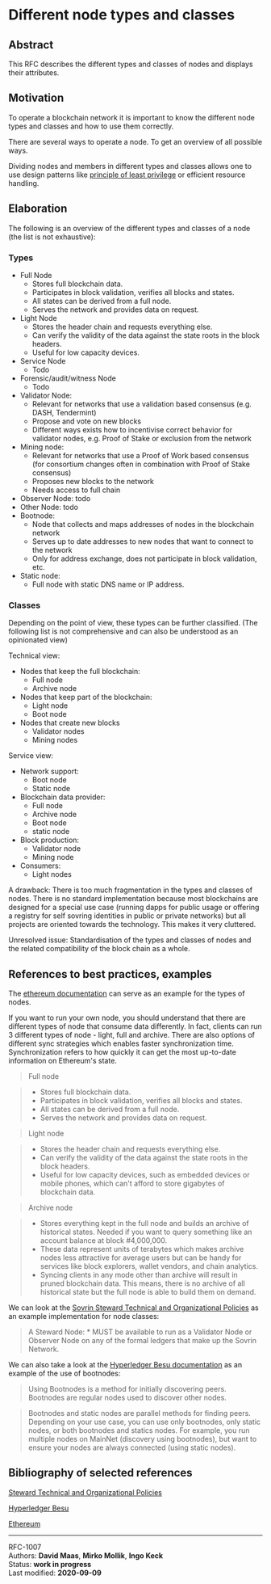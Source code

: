 # Different node types and classes

## Abstract
This RFC describes the different types and classes of nodes and displays their attributes.

## Motivation
To operate a blockchain network it is important to know the different node types and classes and how to use them correctly.

There are several ways to operate a node. To get an overview of all possible ways. 

Dividing nodes and members in different types and classes allows one to use design patterns like [principle of least privilege](https://en.wikipedia.org/wiki/Principle\_of\_least\_privilege) or efficient resource handling.

## Elaboration
The following is an overview of the different types and classes of a node (the list is not exhaustive):

### Types

* Full Node
    * Stores full blockchain data.
    * Participates in block validation, verifies all blocks and states.
    * All states can be derived from a full node.
    * Serves the network and provides data on request.
* Light Node
    * Stores the header chain and requests everything else.
    * Can verify the validity of the data against the state roots in the block headers.
    * Useful for low capacity devices.
* Service Node
    * Todo
* Forensic/audit/witness Node
    * Todo
* Validator Node:
    * Relevant for networks that use a validation based consensus (e.g. DASH, Tendermint)
    * Propose and vote on new blocks
    * Different ways exists how to incentivise correct behavior for validator nodes, e.g. Proof of Stake or exclusion from the network
* Mining node:
    * Relevant for networks that use a Proof of Work based consensus (for consortium changes often in combination with Proof of Stake consensus)
    * Proposes new blocks to the network
    * Needs access to full chain
* Observer Node: todo
* Other Node: todo
* Bootnode:
     * Node that collects and maps addresses of nodes in the blockchain network
     * Serves up to date addresses to new nodes that want to connect to the network
     * Only for address exchange, does not participate in block validation, etc.
* Static node:
     * Full node with static DNS name or IP address.
 
### Classes
 
Depending on the point of view, these types can be further classified. (The following list is not comprehensive and can also be understood as an opinionated view)
 
Technical view:

* Nodes that keep the full blockchain:
    * Full node
    * Archive node
* Nodes that keep part of the blockchain:
    * Light node
    * Boot node
* Nodes that create new blocks
    * Validator nodes
    * Mining nodes
 
Service view:
 
* Network support:
    * Boot node
    * Static node
* Blockchain data provider:
    * Full node
    * Archive node
    * Boot node
    * static node
* Block production:
    * Validator node
    * Mining node
* Consumers:
    * Light nodes

A drawback: There is too much fragmentation in the types and classes of nodes. There is no standard implementation because most blockchains are designed for a special use case (running dapps for public usage or offering a registry for self sovring identities in public or private networks) but all projects are oriented towards the technology. This makes it very cluttered.

Unresolved issue: Standardisation of the types and classes of nodes and the related compatibility of the block chain as a whole.
    
## References to best practices, examples
The [ethereum documentation](https://ethereum.org/en/developers/docs/nodes-and-clients/) can serve as an example for the types of nodes.

If you want to run your own node, you should understand that there are different types of node that consume data differently. In fact, clients can run 3 different types of node - light, full and archive. There are also options of different sync strategies which enables faster synchronization time. Synchronization refers to how quickly it can get the most up-to-date information on Ethereum's state.

>Full node

>* Stores full blockchain data.
>* Participates in block validation, verifies all blocks and states.
>* All states can be derived from a full node.
>* Serves the network and provides data on request.

> Light node

>* Stores the header chain and requests everything else.
>* Can verify the validity of the data against the state roots in the block headers.
>* Useful for low capacity devices, such as embedded devices or mobile phones, which can't afford to store gigabytes of blockchain data.

> Archive node

>* Stores everything kept in the full node and builds an archive of historical states. Needed if you want to query something like an account balance at block #4,000,000.
>* These data represent units of terabytes which makes archive nodes less attractive for average users but can be handy for services like block explorers, wallet vendors, and chain analytics.
>* Syncing clients in any mode other than archive will result in pruned blockchain data. This means, there is no archive of all historical state but the full node is able to build them on demand.
  
We can look at the [Sovrin Steward Technical and Organizational Policies](https://sovrin.org/wp-content/uploads/Steward-Technical-and-Organizational-Policies-V2.pdf) as an example implementation for node classes:

> A Steward Node:
> \* MUST be available to run as a Validator Node or Observer Node on any of the formal ledgers that make up the Sovrin Network.

 We can also take a look at the [Hyperledger Besu documentation](https://besu.hyperledger.org/en/stable/HowTo/Find-and-Connect/Bootnodes/) as an example of the use of bootnodes: 

> Using Bootnodes is a method for initially discovering peers. Bootnodes are regular nodes used to discover other nodes.

> Bootnodes and static nodes are parallel methods for finding peers. Depending on your use case, you can use only bootnodes, only static nodes, or both bootnodes and statics nodes. For example, you run multiple nodes on MainNet (discovery using bootnodes), but want to ensure your nodes are always connected (using static nodes).

## Bibliography of selected references
[Steward Technical and Organizational Policies](https://sovrin.org/wp-content/uploads/Steward-Technical-and-Organizational-Policies-V2.pdf)

[Hyperledger Besu](https://besu.hyperledger.org/en/stable/)

[Ethereum](https://ethereum.org/en/developers/docs/)

----

RFC-1007    
Authors: **David Maas**, **Mirko Mollik**, **Ingo Keck**   
Status:  **work in progress**     
Last modified: **2020-09-09**   